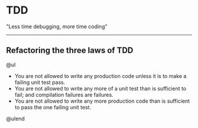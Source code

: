 
# TDD

"Less time debugging, more time coding"

---

## Refactoring the three laws of TDD

@ul

- You are not allowed to write any production code unless it is to make a failing unit test pass.
- You are not allowed to write any more of a unit test than is sufficient to fail; and compilation failures are failures.
- You are not allowed to write any more production code than is sufficient to pass the one failing unit test.

@ulend
